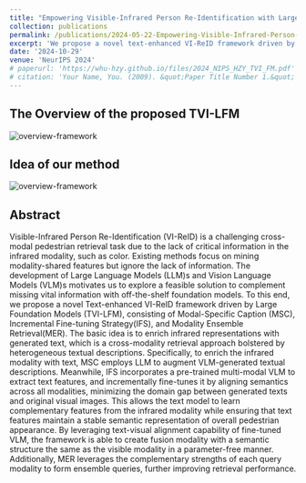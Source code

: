 ```yaml
---
title: "Empowering Visible-Infrared Person Re-Identification with Large Foundation Models"
collection: publications
permalink: /publications/2024-05-22-Empowering-Visible-Infrared-Person-Re-Identification-with-Foundation-Models
excerpt: 'We propose a novel text-enhanced VI-ReID framework driven by Large Foundation Models (TVI-LFM).'
date: '2024-10-29'
venue: 'NeurIPS 2024'
# paperurl: 'https://whu-hzy.github.io/files/2024_NIPS_HZY_TVI_FM.pdf'
# citation: 'Your Name, You. (2009). &quot;Paper Title Number 1.&quot; <i>Journal 1</i>. 1(1).'
---
```

<!-- <object data="../files/overview-framework.pdf" type="application/pdf" weight="700px">
    <embed src="../files/overview-framework.pdf">
        <p>This browser does not support PDFs. Please <a href="../files/overview-framework.pdf">download the PDF</a> to view.</p>
    </embed>
</object> -->
<!-- 插入图片-->
## The Overview of the proposed TVI-LFM
<img src="../files/overview-framework.png" alt="overview-framework"/>

## Idea of our method
<img src="../files/problem.png" alt="overview-framework"/>

## Abstract
Visible-Infrared Person Re-Identification (VI-ReID) is a challenging cross-modal pedestrian retrieval task due to the lack of critical information in the infrared modality, such as color. Existing methods focus on mining modality-shared features but ignore the lack of information. The development of Large Language Models (LLM)s and Vision Language Models (VLM)s motivates us to explore a feasible solution to complement missing vital information with off-the-shelf foundation models. To this end, we propose a novel Text-enhanced VI-ReID framework driven by Large Foundation Models (TVI-LFM), consisting of Modal-Specific Caption (MSC), Incremental Fine-tuning Strategy(IFS), and Modality Ensemble Retrieval(MER). The basic idea is to enrich infrared representations with generated text, which is a cross-modality retrieval approach bolstered by heterogeneous textual descriptions. Specifically, to enrich the infrared modality with text, MSC employs LLM to augment VLM-generated textual descriptions. Meanwhile, IFS incorporates a pre-trained multi-modal VLM to extract text features, and incrementally fine-tunes it by aligning semantics across all modalities, minimizing the domain gap between generated texts and original visual images. This allows the text model to learn complementary features from the infrared modality while ensuring that text features maintain a stable semantic representation of overall pedestrian appearance. By leveraging text-visual alignment capability of fine-tuned VLM, the framework is able to create fusion modality with a semantic structure the same as the visible modality in a parameter-free manner. Additionally, MER leverages the complementary strengths of each query modality to form ensemble queries, further improving retrieval performance.

<!-- <p class="wordwrap">Download <a href="https://whu-hzy.github.io/files/2024_NIPS_HZY_TVI_FM.pdf">here</a></p> -->